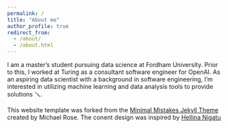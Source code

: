 ```yaml
---
permalink: /
title: "About me"
author_profile: true
redirect_from: 
  - /about/
  - /about.html
---
```

I am a master’s student pursuing data science at Fordham University. Prior to this, I worked at Turing as a consultant software engineer for OpenAI. As an aspiring data scientist with a background in software engineering, I’m interested in utilizing machine learning and data analysis tools to provide solutions 🪛.











This website template was forked from the [Minimal Mistakes Jekyll Theme](https://mmistakes.github.io/minimal-mistakes/) created by Michael Rose. The conent design was inspired by [Hellina Nigatu](https://hhnigatu.github.io//)
